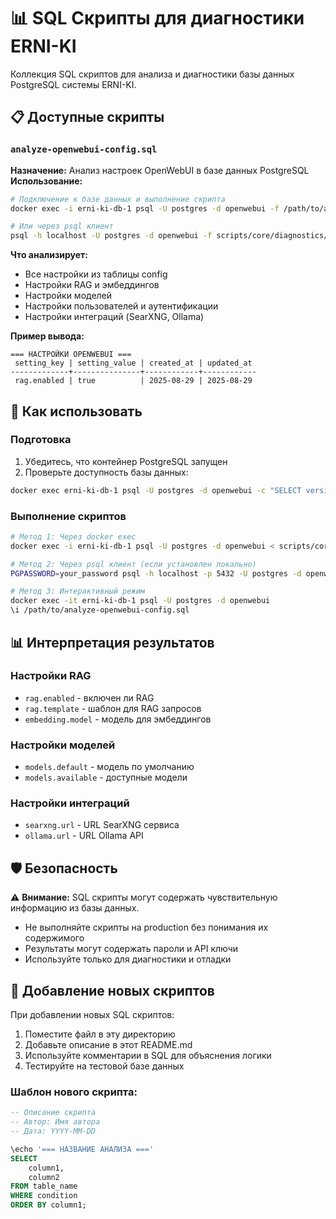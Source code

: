 # 📊 SQL Скрипты для диагностики ERNI-KI

Коллекция SQL скриптов для анализа и диагностики базы данных PostgreSQL системы
ERNI-KI.

## 📋 Доступные скрипты

### `analyze-openwebui-config.sql`

**Назначение:** Анализ настроек OpenWebUI в базе данных PostgreSQL  
**Использование:**

```bash
# Подключение к базе данных и выполнение скрипта
docker exec -i erni-ki-db-1 psql -U postgres -d openwebui -f /path/to/analyze-openwebui-config.sql

# Или через psql клиент
psql -h localhost -U postgres -d openwebui -f scripts/core/diagnostics/sql/analyze-openwebui-config.sql
```

**Что анализирует:**

- Все настройки из таблицы config
- Настройки RAG и эмбеддингов
- Настройки моделей
- Настройки пользователей и аутентификации
- Настройки интеграций (SearXNG, Ollama)

**Пример вывода:**

```
=== НАСТРОЙКИ OPENWEBUI ===
 setting_key | setting_value | created_at | updated_at
-------------+---------------+------------+------------
 rag.enabled | true          | 2025-08-29 | 2025-08-29
```

## 🔧 Как использовать

### Подготовка

1. Убедитесь, что контейнер PostgreSQL запущен
2. Проверьте доступность базы данных:

```bash
docker exec erni-ki-db-1 psql -U postgres -d openwebui -c "SELECT version();"
```

### Выполнение скриптов

```bash
# Метод 1: Через docker exec
docker exec -i erni-ki-db-1 psql -U postgres -d openwebui < scripts/core/diagnostics/sql/analyze-openwebui-config.sql

# Метод 2: Через psql клиент (если установлен локально)
PGPASSWORD=your_password psql -h localhost -p 5432 -U postgres -d openwebui -f scripts/core/diagnostics/sql/analyze-openwebui-config.sql

# Метод 3: Интерактивный режим
docker exec -it erni-ki-db-1 psql -U postgres -d openwebui
\i /path/to/analyze-openwebui-config.sql
```

## 📊 Интерпретация результатов

### Настройки RAG

- `rag.enabled` - включен ли RAG
- `rag.template` - шаблон для RAG запросов
- `embedding.model` - модель для эмбеддингов

### Настройки моделей

- `models.default` - модель по умолчанию
- `models.available` - доступные модели

### Настройки интеграций

- `searxng.url` - URL SearXNG сервиса
- `ollama.url` - URL Ollama API

## 🛡️ Безопасность

⚠️ **Внимание:** SQL скрипты могут содержать чувствительную информацию из базы
данных.

- Не выполняйте скрипты на production без понимания их содержимого
- Результаты могут содержать пароли и API ключи
- Используйте только для диагностики и отладки

## 📝 Добавление новых скриптов

При добавлении новых SQL скриптов:

1. Поместите файл в эту директорию
2. Добавьте описание в этот README.md
3. Используйте комментарии в SQL для объяснения логики
4. Тестируйте на тестовой базе данных

### Шаблон нового скрипта:

```sql
-- Описание скрипта
-- Автор: Имя автора
-- Дата: YYYY-MM-DD

\echo '=== НАЗВАНИЕ АНАЛИЗА ==='
SELECT
    column1,
    column2
FROM table_name
WHERE condition
ORDER BY column1;
```
